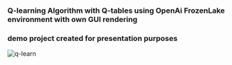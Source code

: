 ### Q-learning Algorithm with Q-tables using OpenAi FrozenLake environment with own GUI rendering
### demo project created for presentation purposes  
![q-learn](https://user-images.githubusercontent.com/74494891/119657308-06643100-be2c-11eb-856c-9912c1b387a0.png)

